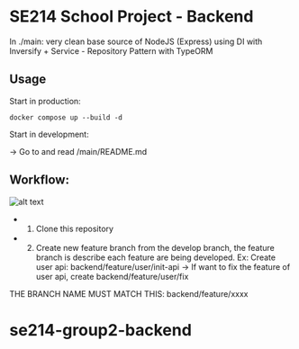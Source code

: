 # SE214 School Project - Backend

In ./main: very clean base source of NodeJS (Express) using DI with Inversify + Service - Repository Pattern with TypeORM

## Usage

Start in production:

```
docker compose up --build -d
```

Start in development:

-> Go to and read /main/README.md

## Workflow:

![alt text](https://images.viblo.asia/84f47fd1-a009-4beb-8957-26395fe1023d.png)

- 1. Clone this repository
- 2. Create new feature branch from the develop branch,
     the feature branch is describe each feature are being developed.
     Ex:
     Create user api: backend/feature/user/init-api
     -> If want to fix the feature of user api, create backend/feature/user/fix

THE BRANCH NAME MUST MATCH THIS: backend/feature/xxxx

# se214-group2-backend
